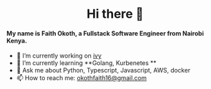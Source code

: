 <h1 align=center>Hi there 👋</h1>

#### My name is Faith Okoth, a Fullstack Software Engineer from Nairobi Kenya.

- 🔭 I’m currently working on [ivy](https://github.com/unifyai/ivy)
- 🌱 I’m currently learning **Golang, Kurbenetes **
- 💬 Ask me about Python, Typescript, Javascript, AWS, docker
- 📫 How to reach me: okothfaith16@gmail.com




<!--
**Faith-qa/Faith-qa** is a ✨ _special_ ✨ repository because its `README.md` (this file) appears on your GitHub profile.

Here are some ideas to get you started:

- 🔭 I’m currently working on ...
- 🌱 I’m currently learning GO
- 👯 I’m looking to collaborate on ...
- 🤔 I’m looking for help with ...
- 💬 Ask me about 
- 📫 How to reach me: ...
- 😄 Pronouns: ...
- ⚡ Fun fact: ...
-->
